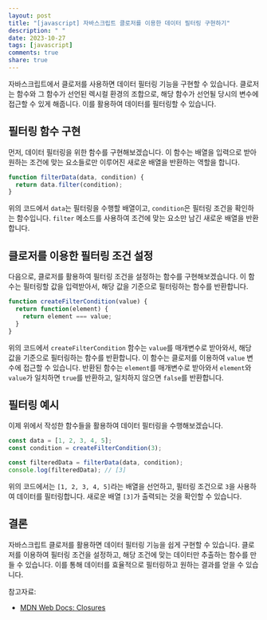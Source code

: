 ```yaml
---
layout: post
title: "[javascript] 자바스크립트 클로저를 이용한 데이터 필터링 구현하기"
description: " "
date: 2023-10-27
tags: [javascript]
comments: true
share: true
---
```


자바스크립트에서 클로저를 사용하면 데이터 필터링 기능을 구현할 수 있습니다. 클로저는 함수와 그 함수가 선언된 렉시컬 환경의 조합으로, 해당 함수가 선언될 당시의 변수에 접근할 수 있게 해줍니다. 이를 활용하여 데이터를 필터링할 수 있습니다.

## 필터링 함수 구현

먼저, 데이터 필터링을 위한 함수를 구현해보겠습니다. 이 함수는 배열을 입력으로 받아 원하는 조건에 맞는 요소들로만 이루어진 새로운 배열을 반환하는 역할을 합니다.

```javascript
function filterData(data, condition) {
  return data.filter(condition);
}
```

위의 코드에서 `data`는 필터링을 수행할 배열이고, `condition`은 필터링 조건을 확인하는 함수입니다. `filter` 메소드를 사용하여 조건에 맞는 요소만 남긴 새로운 배열을 반환합니다.

## 클로저를 이용한 필터링 조건 설정

다음으로, 클로저를 활용하여 필터링 조건을 설정하는 함수를 구현해보겠습니다. 이 함수는 필터링할 값을 입력받아서, 해당 값을 기준으로 필터링하는 함수를 반환합니다.

```javascript
function createFilterCondition(value) {
  return function(element) {
    return element === value;
  }
}
```

위의 코드에서 `createFilterCondition` 함수는 `value`를 매개변수로 받아와서, 해당 값을 기준으로 필터링하는 함수를 반환합니다. 이 함수는 클로저를 이용하여 `value` 변수에 접근할 수 있습니다. 반환된 함수는 `element`를 매개변수로 받아와서 `element`와 `value`가 일치하면 `true`를 반환하고, 일치하지 않으면 `false`를 반환합니다.

## 필터링 예시

이제 위에서 작성한 함수들을 활용하여 데이터 필터링을 수행해보겠습니다.

```javascript
const data = [1, 2, 3, 4, 5];
const condition = createFilterCondition(3);

const filteredData = filterData(data, condition);
console.log(filteredData); // [3]
```

위의 코드에서는 `[1, 2, 3, 4, 5]`라는 배열을 선언하고, 필터링 조건으로 `3`을 사용하여 데이터를 필터링합니다. 새로운 배열 `[3]`가 출력되는 것을 확인할 수 있습니다.

## 결론

자바스크립트 클로저를 활용하면 데이터 필터링 기능을 쉽게 구현할 수 있습니다. 클로저를 이용하여 필터링 조건을 설정하고, 해당 조건에 맞는 데이터만 추출하는 함수를 만들 수 있습니다. 이를 통해 데이터를 효율적으로 필터링하고 원하는 결과를 얻을 수 있습니다.

참고자료:
- [MDN Web Docs: Closures](https://developer.mozilla.org/en-US/docs/Web/JavaScript/Closures)